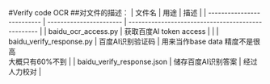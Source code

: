 #Verify code OCR
##对文件的描述：
| 文件名                     | 用途                    | 描述                                               |
| -------------------------- | ----------------------- | -------------------------------------------------- |
| baidu_ocr_access.py        | 获取百度AI token access |                                                    |
| baidu_verify_response.py   | 百度AI识别验证码        | 用来当作base data 精度不是很高<br/>大概只有60%不到 |
| baidu_verify_response.json | 储存百度AI识别答案      | 经过人力校对                                       |

